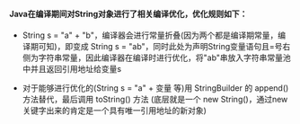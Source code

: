 #### Java在编译期间对String对象进行了相关编译优化，优化规则如下：

- String s = "a" + "b"，编译器会进行常量折叠(因为两个都是编译期常量，编译期可知)，即变成 String s = "ab"，同时此处为声明String变量语句且=号右侧为字符串常量，因此编译器在编译时进行优化，将"ab"串放入字符串常量池中并且返回引用地址给变量s

- 对于能够进行优化的(String s = "a" + 变量 等)用 StringBuilder 的 append() 方法替代，最后调用 toString() 方法 (底层就是一个 new String()，通过new关键字出来的肯定是一个具有唯一引用地址的新对象)